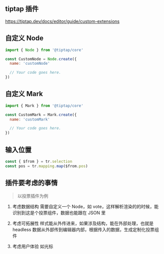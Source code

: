## tiptap 插件

https://tiptap.dev/docs/editor/guide/custom-extensions

## 自定义 Node

```js
import { Node } from '@tiptap/core'

const CustomNode = Node.create({
  name: 'customNode'

  // Your code goes here.
})
```

## 自定义 Mark

```js
import { Mark } from '@tiptap/core'

const CustomMark = Mark.create({
  name: 'customMark'

  // Your code goes here.
})
```

## 输入位置

```js
const { $from } = tr.selection
const pos = tr.mapping.map($from.pos)
```

## 插件要考虑的事情

> 以投票插件为例

1. 考虑数据结构
   需要自定义一个 Node，如 vote，这样解析渲染的的时候，能识别到这是个投票组件，数据也能跟在 JSON 里

2. 考虑可拓展性
   样式能从外传进来，如果涉及结构，能在外部处理，也就是 headless
   数据从外部传到编辑器内部，根据传入的数据，生成定制化投票组件

3. 考虑用户体验
   如光标
